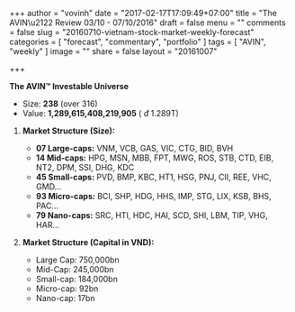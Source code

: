 +++
author = "vovinh"
date = "2017-02-17T17:09:49+07:00"
title = "The AVIN\u2122 Review 03/10 - 07/10/2016"
draft = false
menu = ""
comments = false
slug = "20160710-vietnam-stock-market-weekly-forecast"
categories = [
	"forecast",
	"commentary",
	"portfolio"
]
tags = [
  "AVIN", "weekly"
]
image = ""
share = false
layout = "20161007"

+++

**The AVIN&trade; Investable Universe** 

- Size: **238** (over 316)
- Value: **1,289,615,408,219,905** ( _đ_ 1.289T)

1. **Market Structure (Size):**
	- **07 Large-caps:** VNM, VCB, GAS, VIC, CTG, BID, BVH
	- **14 Mid-caps:** HPG, MSN, MBB, FPT, MWG, ROS, STB, CTD, EIB, NT2, DPM, SSI, DHG, KDC
	- **45 Small-caps:** PVD, BMP, KBC, HT1, HSG, PNJ, CII, REE, VHC, GMD...
	- **93 Micro-caps:** BCI, SHP, HDG, HHS, IMP, STG, LIX, KSB, BHS, PAC...
	- **79 Nano-caps:** SRC, HTI, HDC, HAI, SCD, SHI, LBM, TIP, VHG, HAR...

2. **Market Structure (Capital in VND):**
	- Large Cap: 750,000bn
	- Mid-Cap: 245,000bn
	- Small-cap: 184,000bn
	- Micro-cap: 92bn
	- Nano-cap: 17bn

<!--more-->